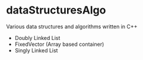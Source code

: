 # dataStructuresAlgo
Various data structures and algorithms written in C++

* Doubly Linked List
* FixedVector (Array based container)
* Singly Linked List

